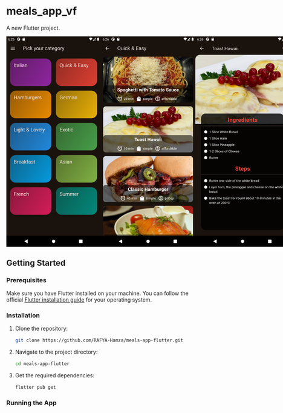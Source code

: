 # meals_app_vf

A new Flutter project.

<div style="display: flex; justify-content: space-evenly;">
  <img src="images/main_page.png" alt="Page 1" width="250">
  <img src="images/example.png" alt="Example 2" width="250">
  <img src="images/ingradient.png" alt="Ingradients 3" width="250">
</div>

## Getting Started

### Prerequisites

Make sure you have Flutter installed on your machine. You can follow the official [Flutter installation guide](https://flutter.dev/docs/get-started/install) for your operating system.

### Installation

1. Clone the repository:
    ```sh
    git clone https://github.com/RAFYA-Hamza/meals-app-flutter.git
    ```
2. Navigate to the project directory:
    ```sh
    cd meals-app-flutter
    ```
3. Get the required dependencies:
    ```sh
    flutter pub get
    ```

### Running the App

